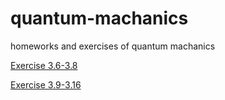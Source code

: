# quantum-machanics
homeworks and exercises of quantum machanics

[Exercise 3.6-3.8](https://www.zybuluo.com/RobertYulius/note/563385)

[Exercise 3.9-3.16](https://www.zybuluo.com/RobertYulius/note/571164)
